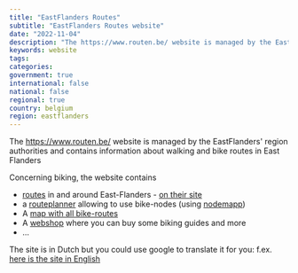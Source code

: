 ```yaml
---
title: "EastFlanders Routes"
subtitle: "EastFlanders Routes website"
date: "2022-11-04"
description: "The https://www.routen.be/ website is managed by the EastFlanders' region authorities"
keywords: website
tags:
categories: 
government: true
international: false
national: false
regional: true
country: belgium
region: eastflanders
---
```

The https://www.routen.be/ website is managed by the EastFlanders' region authorities and contains information about walking and bike routes in East Flanders

Concerning biking, the website contains
  - [routes](/website/be.routen/) in and around East-Flanders - [on their site](https://www.routen.be/fietsroutes) 
  - a [routeplanner](https://apps.nodemapp.com/nl/29/bike/routeplanner) allowing to use bike-nodes (using [nodemapp](https://www.nodemapp.com/nl))
  - A [map with all bike-routes](https://www.routen.be/map/full?filters=146)
  - A [webshop](https://www.routen.be/webshop) where you can buy some biking guides and more
  - ...
  
The site is in Dutch but you could use google to translate it for you: f.ex. [here is the site in English](https://www-routen-be.translate.goog/?_x_tr_sl=auto&_x_tr_tl=en&_x_tr_hl=en&_x_tr_pto=wapp)
